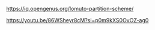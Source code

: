 https://iq.opengenus.org/lomuto-partition-scheme/

https://youtu.be/86WSheyr8cM?si=p0m9kXS0OvOZ-ag0
